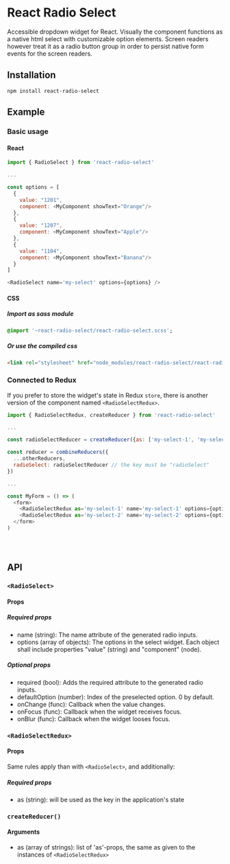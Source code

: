 # React Radio Select

Accessible dropdown widget for React. Visually the component functions as a native html select with customizable option elements. Screen readers however treat it as a radio button group in order to persist native form events for the screen readers.


## Installation
``` 
npm install react-radio-select  
```

## Example
### Basic usage
#### React
```js
import { RadioSelect } from 'react-radio-select'

...

const options = [
  {
    value: "1201",
    component: <MyComponent showText="Orange"/>
  },
  {
    value: "1207",
    component: <MyComponent showText="Apple"/>
  },
  {
    value: "1104",
    component: <MyComponent showText="Banana"/>
  }
]

<RadioSelect name='my-select' options={options} />
```

#### CSS
##### Import as sass module
```sass
@import '~react-radio-select/react-radio-select.scss';
```
##### Or use the compiled css
```html
<link rel="stylesheet" href="node_modules/react-radio-select/react-radio-select.css">
```

### Connected to Redux
If you prefer to store the widget's state in Redux `store`, there is another version of the component 
named `<RadioSelectRedux>`.

```js
import { RadioSelectRedux, createReducer } from 'react-radio-select'

...

const radioSelectReducer = createReducer({as: ['my-select-1', 'my-select-2']});

const reducer = combineReducers({
  ...otherReducers,
  radioSelect: radioSelectReducer // the key must be "radioSelect"
})

...

const MyForm = () => (
  <form>
    <RadioSelectRedux as='my-select-1' name='my-select-1' options={options} />
    <RadioSelectRedux as='my-select-2' name='my-select-2' options={options} />
  </form>
)





```

## API

### `<RadioSelect>`

#### Props
##### Required props
- name (string): The name attribute of the generated radio inputs.
- options (array of objects): The options in the select widget. Each object shall include properties "value" (string) and "component" (node).

##### Optional props
- required (bool): Adds the required attribute to the generated radio inputs. 
- defaultOption (number): Index of the preselected option. 0 by default.
- onChange (func): Callback when the value changes.
- onFocus (func): Callback when the widget receives focus.
- onBlur (func): Callback when the widget looses focus.

### `<RadioSelectRedux>`

#### Props
Same rules apply than with `<RadioSelect>`, and additionally:

##### Required props
- as (string): will be used as the key in the application's state

### `createReducer()`
#### Arguments
- as (array of strings): list of 'as'-props, the same as given to the instances of `<RadioSelectRedux>`